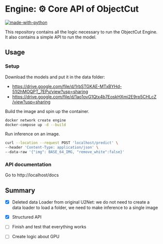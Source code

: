 # Engine: ⚙️ Core API of ObjectCut
[![made-with-python](https://img.shields.io/badge/Made%20with-Python-1f425f.svg)](https://www.python.org/)

This repository contains all the logic necessary to run the ObjectCut Engine. It also contains a simple API to run the model. 

## Usage

### Setup
Download the models and put it in the data folder:
- https://drive.google.com/file/d/1rbSTGKAE-MTxBYHd-51l2hMOQPT_7EPy/view?usp=sharing
- https://drive.google.com/file/d/1ao1ovG1Qtx4b7EoskHXmi2E9rp5CHLcZ/view?usp=sharing

Build the image and spin up the container.

```bash
docker network create engine
docker-compose up -d --build
```
Run inference on an image.
```bash
curl --location --request POST 'localhost/predict' \
--header 'Content-Type: application/json' \
--data-raw '{"img": BASE_64_IMG, "remove_white":false}'
```

### API documentation
Go to http://localhost/docs


## Summary
- [x] Deleted data Loader from original U2Net: we do not need to create a data loader to load a folder, we need to make inference to a single image
- [x] Structured API
- [ ] Finish and test that everything works
- [ ] Create logic about GPU



